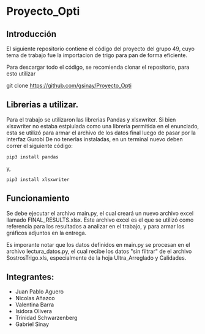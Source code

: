 # Proyecto_Opti
## Introducción

El siguiente repositorio contiene el código del proyecto del grupo 49, cuyo tema de trabajo fue la importacion de trigo para pan de forma eficiente.

Para descargar todo el código, se recomienda clonar el repositorio, para esto utilizar

git clone https://github.com/gsinay/Proyecto_Opti

## Librerias a utilizar.
Para el trabajo se utilizaron las librerias Pandas y xlsxwriter. Si bien xlsxwriter no estaba estpiulada como una libreria permitida en el enunciado, esta se utilizó para armar el archivo de los datos final luego de pasar por la interfaz Gurobi De no tenerlas instaladas, en un terminal nuevo deben correr el siguiente código: 
```
pip3 install pandas
```

y,

```
pip3 install xlsxwriter
```

## Funcionamiento
Se debe ejecutar el archivo main.py, el cual creará un nuevo archivo excel llamado FINAL_RESULTS.xlsx. Este archivo excel es el que se utilizó como referencia para los resultados a analizar en el trabajo, y para armar los gráficos adjuntos en la entrega. 

Es imporante notar que los datos definidos en main.py se procesan en el archivo lectura_datos.py, el cual recibe los datos "sin filtrar" de el archivo SostrosTrigo.xls, especialmente de la hoja Ultra_Arreglado y Calidades. 

## Integrantes:
- Juan Pablo Aguero
- Nicolas Añazco
- Valentina Barra
- Isidora Olivera
- Trinidad Schwarzenberg
- Gabriel Sinay



